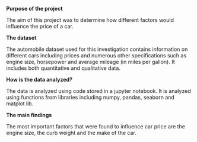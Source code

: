 **Purpose of the project**

The aim of this project was to determine how different factors would
influence the price of a car.

**The dataset**

The automobile dataset used for this investigation contains information
on different cars including prices and numerous other specifications
such as engine size, horsepower and average mileage (in miles per
gallon). It includes both quantitative and qualitative data.

**How is the data analyzed?**

The data is analyzed using code stored in a jupyter notebook. It is
analyzed using functions from libraries including numpy, pandas, seaborn
and matplot lib.

**The main findings**

The most important factors that were found to influence car price are
the engine size, the curb weight and the make of the car.
